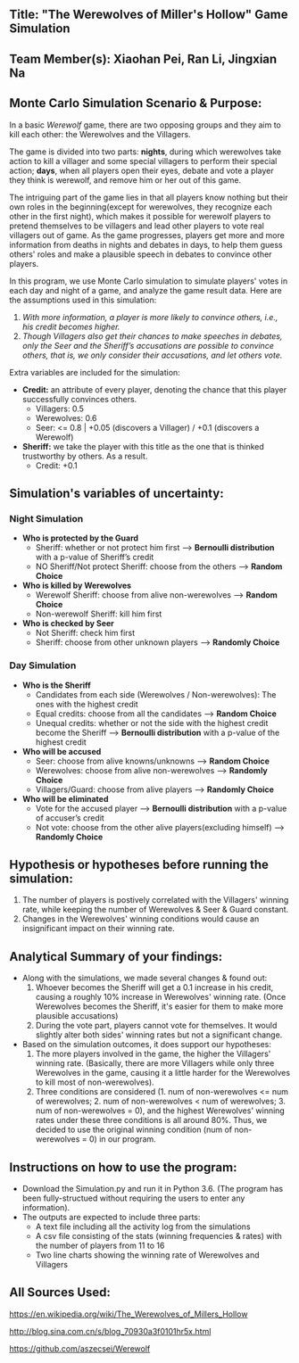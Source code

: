 ## Title: "The Werewolves of Miller's Hollow" Game Simulation

## Team Member(s): Xiaohan Pei, Ran Li, Jingxian Na

## Monte Carlo Simulation Scenario & Purpose:
In a basic *Werewolf* game, there are two opposing groups and they aim to kill each other: the Werewolves and the Villagers. 

The game is divided into two parts: **nights**, during which werewolves take action to kill a villager and some special villagers to perform their special action; **days**, when all players open their eyes, debate and vote a player they think is werewolf, and remove him or her out of this game. 

The intriguing part of the game lies in that all players know nothing but their own roles in the beginning(except for werewolves, they recognize each other in the first night), which makes it possible for werewolf players to pretend themselves to be villagers and lead other players to vote real villagers out of game. As the game progresses, players get more and more information from deaths in nights and debates in days, to help them guess others' roles and make a plausible speech in debates to convince other players.

In this program, we use Monte Carlo simulation to simulate players' votes in each day and night of a game, and analyze the game result data. Here are the assumptions used in this simulation:
1. _With more information, a player is more likely to convince others, i.e., his credit becomes higher._
2. _Though Villagers also get their chances to make speeches in debates, only the Seer and the Sheriff’s accusations are possible to convince others, that is, we only consider their accusations, and let others vote._

Extra variables are included for the simulation:
* **Credit:** an attribute of every player, denoting the chance that this player successfully convinces others. 
  * Villagers: 0.5
  * Werewolves: 0.6
  * Seer: <= 0.8 | +0.05 (discovers a Villager) / +0.1 (discovers a Werewolf)
* **Sheriff:** we take the player with this title as the one that is thinked trustworthy by others. As a result.
  * Credit: +0.1

## Simulation's variables of uncertainty:
### Night Simulation
* **Who is protected by the Guard**
  * Sheriff: whether or not protect him first --> **Bernoulli distribution** with a p-value of Sheriff’s credit
  * NO Sheriff/Not protect Sheriff: choose from the others --> **Random Choice**
* **Who is killed by Werewolves**
  * Werewolf Sheriff: choose from alive non-werewolves --> **Random Choice**
  * Non-werewolf Sheriff: kill him first
* **Who is checked by Seer**
  * Not Sheriff: check him first
  * Sheriff: choose from other unknown players --> **Randomly Choice**
  
### Day Simulation
* **Who is the Sheriff**
  * Candidates from each side (Werewolves / Non-werewolves): The ones with the highest credit
  * Equal credits: choose from all the candidates --> **Random Choice**
  * Unequal credits: whether or not the side with the highest credit become the Sheriff --> **Bernoulli distribution** with a p-value of the highest credit
* **Who will be accused**
  * Seer: choose from alive knowns/unknowns --> **Random Choice**
  * Werewolves: choose from alive non-werewolves --> **Randomly Choice**
  * Villagers/Guard: choose from alive players --> **Randomly Choice**
* **Who will be eliminated**
  * Vote for the accused player --> **Bernoulli distribution** with a p-value of accuser’s credit
  * Not vote: choose from the other alive players(excluding himself) --> **Randomly Choice**

## Hypothesis or hypotheses before running the simulation:
1. The number of players is postively correlated with the Villagers' winning rate, while keeping the number of Werewolves & Seer & Guard constant.
2. Changes in the Werewolves' winning conditions would cause an insignificant impact on their winning rate. 

## Analytical Summary of your findings:
* Along with the simulations, we made several changes & found out:
  1. Whoever becomes the Sheriff will get a 0.1 increase in his credit, causing a roughly 10% increase in Werewolves' winning rate. (Once Werewolves becomes the Sheriff, it's easier for them to make more plausible accusations)
  2. During the vote part, players cannot vote for themselves. It would slightly alter both sides' winning rates but not a significant change.
* Based on the simulation outcomes, it does support our hypotheses:
  1. The more players involved in the game, the higher the Villagers' winning rate. (Basically, there are more Villagers while only three Werewolves in the game, causing it a little harder for the Werewolves to kill most of non-werewolves).  
  2. Three conditions are considered (1. num of non-werewolves <= num of werewolves; 2. num of non-werewolves < num of werewolves; 3. num of non-werewolves = 0), and the highest Werewolves' winning rates under these three conditions is all around 80%. Thus, we decided to use the original winning condition (num of non-werewolves = 0) in our program. 

## Instructions on how to use the program:
* Download the Simulation.py and run it in Python 3.6. (The program has been fully-structued without requiring the users to enter any information).
* The outputs are expected to include three parts:
  * A text file including all the activity log from the simulations
  * A csv file consisting of the stats (winning frequencies & rates) with the number of players from 11 to 16
  * Two line charts showing the winning rate of Werewolves and Villagers
  
## All Sources Used:
https://en.wikipedia.org/wiki/The_Werewolves_of_Millers_Hollow

http://blog.sina.com.cn/s/blog_70930a3f0101hr5x.html

https://github.com/aszecsei/Werewolf
